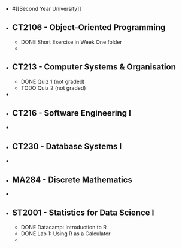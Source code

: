 - #[[Second Year University]]
- ## CT2106 - Object-Oriented Programming
	- DONE Short Exercise in Week One folder
	-
- ## CT213 - Computer Systems & Organisation
	- DONE Quiz 1 (not graded)
	- TODO Quiz 2 (not graded)
-
- ## CT216 - Software Engineering I
-
- ## CT230 - Database Systems I
-
- ## MA284 - Discrete Mathematics
-
- ## ST2001 - Statistics for Data Science I
	- DONE Datacamp: Introduction to R
	- DONE Lab 1: Using R as a Calculator
	-
